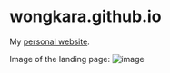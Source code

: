 # wongkara.github.io
My [personal website](https://wongkara.github.io).

Image of the landing page:
![image](https://github.com/user-attachments/assets/3f7e6a2e-1fab-4f31-a838-7d19a262f7f5)

